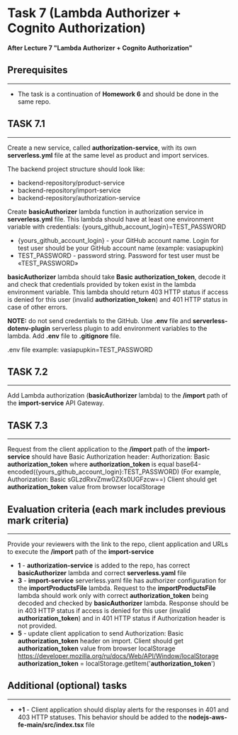 # Task 7 (Lambda Authorizer + Cognito Authorization)

**After Lecture 7 "Lambda Authorizer + Cognito Authorization"**

## Prerequisites
---

- The task is a continuation of **Homework 6** and should be done in the same repo.

## TASK 7.1
---
 
Create a new service, called **authorization-service**, with its own **serverless.yml** file at the same level as product and import services.

The backend project structure should look like:
* backend-repository/product-service
* backend-repository/import-service
* backend-repository/authorization-service
 
Create **basicAuthorizer** lambda function in authorization service in **serverless.yml** file. This lambda should have at least one environment variable with credentials: {yours_github_account_login}=TEST_PASSWORD
* {yours_github_account_login} - your GitHub account name. Login for test user should be your GitHub account name (example: vasiapupkin)
* TEST_PASSWORD - password string. Password for test user must be «TEST_PASSWORD»
 
**basicAuthorizer** lambda should take **Basic authorization_token**, decode it and check that credentials provided by token exist in the lambda environment variable. This lambda should return 403 HTTP status if access is denied for this user (invalid **authorization_token**) and 401 HTTP status in case of other errors.
 
**NOTE:** do not send credentials to the GitHub. Use **.env** file and **serverless-dotenv-plugin** serverless plugin to add environment variables to the lambda. Add **.env** file to **.gitignore** file.

.env file example:
vasiapupkin=TEST_PASSWORD
 
## TASK 7.2
---
 
Add Lambda authorization (**basicAuthorizer** lambda) to the **/import** path of the **import-service** API Gateway.
 
## TASK 7.3
---
 
Request from the client application to the **/import** path of the **import-service** should have Basic Authorization header: 
Authorization: Basic **authorization_token** 
where **authorization_token** is equal base64-encoded({yours_github_account_login}:TEST_PASSWORD)
(For example, Authorization: Basic sGLzdRxvZmw0ZXs0UGFzcw==)
Client should get **authorization_token** value from browser localStorage
 
## Evaluation criteria (each mark includes previous mark criteria)
---

Provide your reviewers with the link to the repo, client application and URLs to execute the **/import** path of the **import-service**

* **1** - **authorization-service** is added to the repo, has correct **basicAuthorizer** lambda and correct **serverless.yaml** file
* **3** - **import-service** serverless.yaml file has authorizer configuration for the **importProductsFile** lambda. Request to the **importProductsFile** lambda should work only with correct **authorization_token** being decoded and checked by **basicAuthorizer** lambda. Response should be in 403 HTTP status if access is denied for this user (invalid **authorization_token**) and in 401 HTTP status if Authorization header is not provided.
* **5** - update client application to send Authorization: Basic **authorization_token** header on import. Client should get **authorization_token** value from browser localStorage https://developer.mozilla.org/ru/docs/Web/API/Window/localStorage
**authorization_token** = localStorage.getItem('**authorization_token**')
 
## Additional (optional) tasks
---
* **+1** - Client application should display alerts for the responses in 401 and 403 HTTP statuses. This behavior should be added to the **nodejs-aws-fe-main/src/index.tsx** file
